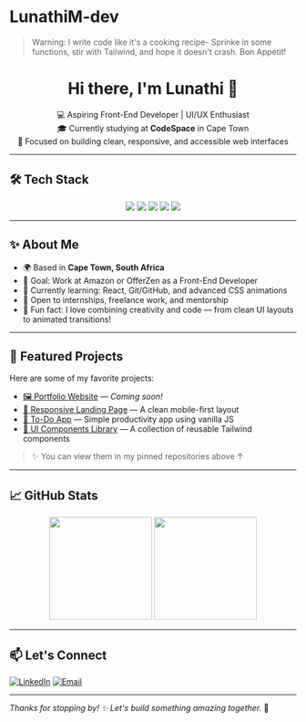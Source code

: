 # LunathiM-dev
> Warning: I write code like it's a cooking recipe- Sprinke in some functions, stir with Tailwind, and hope it doesn't crash. Bon Appétit!
<h1 align="center">Hi there, I'm Lunathi 👋</h1>

<p align="center">
  💻 Aspiring Front-End Developer | UI/UX Enthusiast <br>
  🎓 Currently studying at <strong>CodeSpace</strong> in Cape Town <br>
  🚀 Focused on building clean, responsive, and accessible web interfaces
</p>

---

## 🛠️ Tech Stack

<div align="center">
  <img src="https://img.shields.io/badge/HTML5-E34F26?style=for-the-badge&logo=html5&logoColor=white" />
  <img src="https://img.shields.io/badge/CSS3-1572B6?style=for-the-badge&logo=css3&logoColor=white" />
  <img src="https://img.shields.io/badge/JavaScript-F7DF1E?style=for-the-badge&logo=javascript&logoColor=black" />
  <img src="https://img.shields.io/badge/Tailwind-06B6D4?style=for-the-badge&logo=tailwind-css&logoColor=white" />
  <img src="https://img.shields.io/badge/React-20232a?style=for-the-badge&logo=react&logoColor=61dafb" />
</div>

---

## ✨ About Me

- 🌍 Based in **Cape Town, South Africa**
- 🎯 Goal: Work at Amazon or OfferZen as a Front-End Developer
- 🧠 Currently learning: React, Git/GitHub, and advanced CSS animations
- 💼 Open to internships, freelance work, and mentorship
- 🧩 Fun fact: I love combining creativity and code — from clean UI layouts to animated transitions!

---

## 📌 Featured Projects

Here are some of my favorite projects:

- [🖼️ Portfolio Website](#) — _Coming soon!_
- [📱 Responsive Landing Page](#) — A clean mobile-first layout
- [🎯 To-Do App](#) — Simple productivity app using vanilla JS
- [🧪 UI Components Library](#) — A collection of reusable Tailwind components

> ✨ You can view them in my pinned repositories above ↑

---

## 📈 GitHub Stats

<div align="center">
  <img height="180em" src="https://github-readme-stats.vercel.app/api?username=LunathiM-dev&show_icons=true&hide_border=true&theme=tokyonight" />
  <img height="180em" src="https://github-readme-stats.vercel.app/api/top-langs/?username=LunathiM-dev&layout=compact&theme=tokyonight" />
</div>

---

## 📫 Let's Connect

[![LinkedIn](https://img.shields.io/badge/LinkedIn-blue?style=flat-square&logo=linkedin&logoColor=white)](https://www.linkedin.com/in/your-link/)
[![Email](https://img.shields.io/badge/Email-me-black?style=flat-square&logo=gmail&logoColor=red)](mailto:your.email@example.com)

---

_Thanks for stopping by! ✨ Let's build something amazing together._ 🚀
